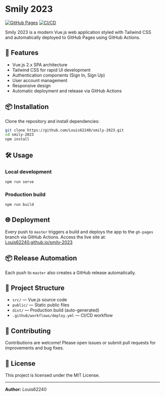 # Smily 2023

[![GitHub Pages](https://img.shields.io/badge/GitHub%20Pages-deployed-brightgreen)](https://Louis62240.github.io/smily-2023/)
[![CI/CD](https://github.com/Louis62240/smily-2023/actions/workflows/deploy.yml/badge.svg)](https://github.com/Louis62240/smily-2023/actions)

Smily 2023 is a modern Vue.js web application styled with Tailwind CSS and automatically deployed to GitHub Pages using GitHub Actions.

## 🚀 Features

- Vue.js 2.x SPA architecture
- Tailwind CSS for rapid UI development
- Authentication components (Sign In, Sign Up)
- User account management
- Responsive design
- Automatic deployment and release via GitHub Actions

## 📦 Installation

Clone the repository and install dependencies:

```bash
git clone https://github.com/Louis62240/smily-2023.git
cd smily-2023
npm install
```

## 🛠️ Usage

### Local development

```bash
npm run serve
```

### Production build

```bash
npm run build
```

## 🌐 Deployment

Every push to `master` triggers a build and deploys the app to the `gh-pages` branch via GitHub Actions.
Access the live site at: [Louis62240.github.io/smily-2023](https://Louis62240.github.io/smily-2023/)

## 📦 Release Automation

Each push to `master` also creates a GitHub release automatically.

## 📁 Project Structure

- `src/` — Vue.js source code
- `public/` — Static public files
- `dist/` — Production build (auto-generated)
- `.github/workflows/deploy.yml` — CI/CD workflow

## 🤝 Contributing

Contributions are welcome! Please open issues or submit pull requests for improvements and bug fixes.

## 📄 License

This project is licensed under the MIT License.

---

**Author:** Louis62240
